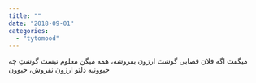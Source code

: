 ```yaml
---
title: ""
date: "2018-09-01"
categories: 
  - "tytomood"
---
```


میگفت اگه فلان قصابی گوشت ارزون بفروشه، همه میگن معلوم نیست گوشتِ چه حیوونیه دلتو ارزون نفروش، حیوون
